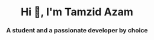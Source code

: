 
<h1 align="center">Hi 👋, <a src="https://tamzidazam.eu.org">I'm Tamzid Azam</a></h1>
<h3 align="center">A student and a passionate developer by choice</h3>
